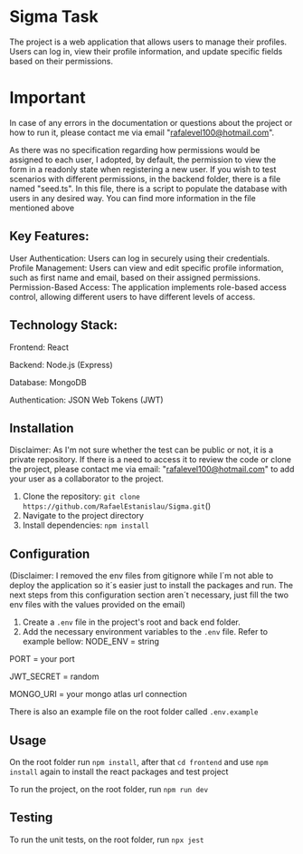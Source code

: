 # Sigma Task
The project is a web application that allows users to manage their profiles. Users can log in, view their profile information, and update specific fields based on their permissions.

# Important
In case of any errors in the documentation or questions about the project or how to run it, please contact me via email "rafalevel100@hotmail.com".

As there was no specification regarding how permissions would be assigned to each user, I adopted, by default, the permission to view the form in a readonly state when registering a new user. If you wish to test scenarios with different permissions, in the backend folder, there is a file named "seed.ts". In this file, there is a script to populate the database with users in any desired way. You can find more information in the file mentioned above

## Key Features:

User Authentication: Users can log in securely using their credentials.
Profile Management: Users can view and edit specific profile information, such as first name and email, based on their assigned permissions.
Permission-Based Access: The application implements role-based access control, allowing different users to have different levels of access.
## Technology Stack:

Frontend: React

Backend: Node.js (Express)

Database: MongoDB

Authentication: JSON Web Tokens (JWT)

## Installation
Disclaimer: As I'm not sure whether the test can be public or not, it is a private repository. If there is a need to access it to review the code or clone the project, please contact me via email: "rafalevel100@hotmail.com" to add your user as a collaborator to the project.
1. Clone the repository: `git clone https://github.com/RafaelEstanislau/Sigma.git`() 
2. Navigate to the project directory
3. Install dependencies: `npm install`

## Configuration
(Disclaimer: I removed the env files from gitignore while I´m not able to deploy the application so it´s easier just to install the packages and run. The next steps from this configuration section aren´t necessary, just fill the two env files with the values provided on the email)
1. Create a `.env` file in the project's root and back end folder.
2. Add the necessary environment variables to the `.env` file. Refer to example bellow:
NODE_ENV = string

PORT = your port

JWT_SECRET = random

MONGO_URI = your mongo atlas url connection

There is also an example file on the root folder called `.env.example`

## Usage

On the root folder run `npm install`, after that `cd frontend` and use `npm install` again to install the react packages and test project 

To run the project, on the root folder, run `npm run dev`

## Testing

To run the unit tests, on the root folder, run `npx jest`

